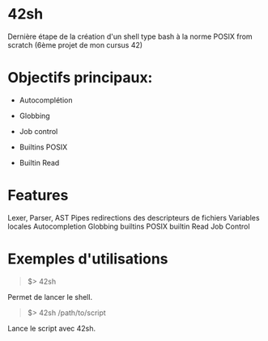 # 42sh
Dernière étape de la création d'un shell type bash à la norme POSIX from scratch (6ème projet de mon cursus 42)

# Objectifs principaux:

- Autocomplétion

- Globbing

- Job control

- Builtins POSIX

- Builtin Read

# Features

Lexer, Parser, AST
Pipes
redirections des descripteurs de fichiers 
Variables locales
Autocompletion
Globbing
builtins POSIX 
builtin Read
Job Control

# Exemples d'utilisations


>$> 42sh 

Permet de lancer le shell.

>$> 42sh /path/to/script

Lance le script avec 42sh.
